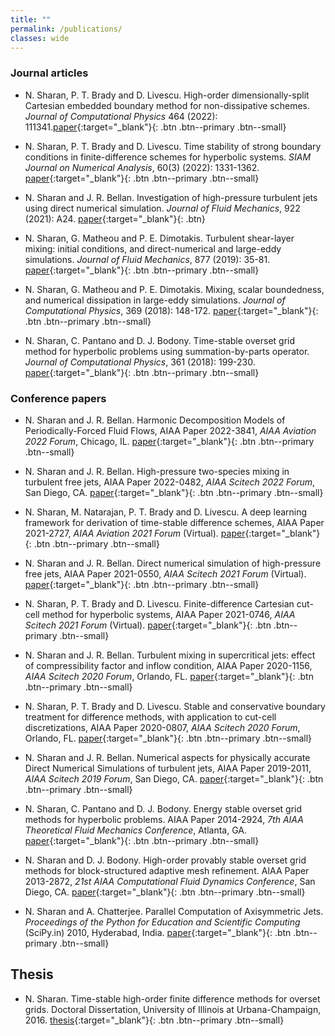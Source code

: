 ```yaml
---
title: ""
permalink: /publications/
classes: wide
---
```


### Journal articles

* N. Sharan, P. T. Brady and D. Livescu. High-order dimensionally-split Cartesian embedded boundary method for non-dissipative schemes. *Journal of Computational Physics* 464 (2022): 111341.[paper](https://doi.org/10.1016/j.jcp.2022.111341){:target="_blank"}{: .btn .btn--primary .btn--small}

* N. Sharan, P. T. Brady and D. Livescu. Time stability of strong boundary conditions in finite-difference schemes for hyperbolic systems. *SIAM Journal on Numerical Analysis*, 60(3) (2022): 1331-1362. [paper](https://doi.org/10.1137/21M1419957){:target="_blank"}{: .btn .btn--primary .btn--small}

* N. Sharan and J. R. Bellan. Investigation of high-pressure turbulent jets using direct numerical simulation. *Journal of Fluid Mechanics*, 922 (2021): A24. [paper](https://doi.org/10.1017/jfm.2021.524){:target="_blank"}{: .btn}

* N. Sharan, G. Matheou and P. E. Dimotakis. Turbulent shear-layer mixing: initial conditions, and direct-numerical and large-eddy simulations. *Journal of Fluid Mechanics*, 877 (2019): 35-81. [paper](https://doi.org/10.1017/jfm.2019.591){:target="_blank"}{: .btn .btn--primary .btn--small}

* N. Sharan, G. Matheou and P. E. Dimotakis. Mixing, scalar boundedness, and numerical dissipation in large-eddy simulations. *Journal of Computational Physics*, 369 (2018): 148-172. [paper](https://doi.org/10.1016/j.jcp.2018.05.005){:target="_blank"}{: .btn .btn--primary .btn--small}

* N. Sharan, C. Pantano and D. J. Bodony. Time-stable overset grid method for hyperbolic problems using summation-by-parts operator. *Journal of Computational Physics*, 361 (2018): 199-230. [paper](https://doi.org/10.1016/j.jcp.2018.05.005){:target="_blank"}{: .btn .btn--primary .btn--small}


### Conference papers

* N. Sharan and J. R. Bellan. Harmonic Decomposition Models of Periodically-Forced Fluid Flows, AIAA Paper 2022-3841, *AIAA Aviation 2022 Forum*, Chicago, IL. [paper](https://doi.org/10.2514/6.2022-3841){:target="_blank"}{: .btn .btn--primary .btn--small}

* N. Sharan and J. R. Bellan. High-pressure two-species mixing in turbulent free jets, AIAA Paper 2022-0482, *AIAA Scitech 2022 Forum*, San Diego, CA. [paper](https://doi.org/10.2514/6.2022-0482){:target="_blank"}{: .btn .btn--primary .btn--small}

* N. Sharan, M. Natarajan, P. T. Brady and D. Livescu. A deep learning framework for derivation of time-stable difference schemes, AIAA Paper 2021-2727, *AIAA Aviation 2021 Forum* (Virtual). [paper](https://doi.org/10.2514/6.2021-2727){:target="_blank"}{: .btn .btn--primary .btn--small}

* N. Sharan and J. R. Bellan. Direct numerical simulation of high-pressure free jets, AIAA Paper 2021-0550, *AIAA Scitech 2021 Forum* (Virtual). [paper](https://doi.org/10.2514/6.2021-0550){:target="_blank"}{: .btn .btn--primary .btn--small}

* N. Sharan, P. T. Brady and D. Livescu. Finite-difference Cartesian cut-cell method for hyperbolic systems, AIAA Paper 2021-0746, *AIAA Scitech 2021 Forum* (Virtual). [paper](https://doi.org/10.2514/6.2021-0746){:target="_blank"}{: .btn .btn--primary .btn--small}

* N. Sharan and J. R. Bellan. Turbulent mixing in supercritical jets: effect of compressibility factor and inflow condition, AIAA Paper 2020-1156, *AIAA Scitech 2020 Forum*, Orlando, FL. [paper](https://doi.org/10.2514/6.2020-1156){:target="_blank"}{: .btn .btn--primary .btn--small}

* N. Sharan, P. T. Brady and D. Livescu. Stable and conservative boundary treatment for difference methods, with application to cut-cell discretizations, AIAA Paper 2020-0807, *AIAA Scitech 2020 Forum*, Orlando, FL. [paper](https://doi.org/10.2514/6.2020-0807){:target="_blank"}{: .btn .btn--primary .btn--small}

* N. Sharan and J. R. Bellan. Numerical aspects for physically accurate Direct Numerical Simulations of turbulent jets, AIAA Paper 2019-2011, *AIAA Scitech 2019 Forum*, San Diego, CA. [paper](https://doi.org/10.2514/6.2019-2011){:target="_blank"}{: .btn .btn--primary .btn--small}

* N. Sharan, C. Pantano and D. J. Bodony. Energy stable overset grid methods for hyperbolic problems. AIAA Paper 2014-2924, *7th AIAA Theoretical Fluid Mechanics Conference*, Atlanta, GA. [paper](https://doi.org/10.2514/6.2014-2924){:target="_blank"}{: .btn .btn--primary .btn--small}

* N. Sharan and D. J. Bodony. High-order provably stable overset grid methods for block-structured adaptive mesh refinement. AIAA Paper 2013-2872, *21st AIAA Computational Fluid Dynamics Conference*, San Diego, CA. [paper](https://doi.org/10.2514/6.2013-2872){:target="_blank"}{: .btn .btn--primary .btn--small}

* N. Sharan and A. Chatterjee. Parallel Computation of Axisymmetric Jets. *Proceedings of the Python for Education and Scientific Computing* (SciPy.in) 2010, Hyderabad, India. [paper](https://scipy.in/scipyin/2010/talks-cfp/conference/#sec-4_7){:target="_blank"}{: .btn .btn--primary .btn--small}


## Thesis

* N. Sharan. Time-stable high-order finite difference methods for overset grids. Doctoral Dissertation, University of Illinois at Urbana-Champaign, 2016. [thesis](https://www.ideals.illinois.edu/handle/2142/95290){:target="_blank"}{: .btn .btn--primary .btn--small}
